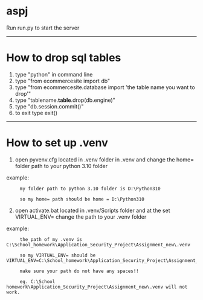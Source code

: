 # aspj
Run run.py to start the server

------------------------------
# How to drop sql tables
1. type "python" in command line
2. type "from ecommercesite import db"
3. type "from ecommercesite.database import 'the table name you want to drop'"
3. type "tablename.__table__.drop(db.engine)"
5. type "db.session.commit()"
6. to exit type exit()

------------------------------
# How to set up .venv
1. open pyvenv.cfg located in .venv folder in .venv and change the home= folder path to your python 3.10 folder

example: 

         my folder path to python 3.10 folder is D:\Python310

         so my home= path should be home = D:\Python310
         
2. open activate.bat located in .venv/Scripts folder and at the set VIRTUAL_ENV= change the path to your .venv folder

example: 

         the path of my .venv is C:\School_homework\Application_Security_Project\Assignment_new\.venv

         so my VIRTUAL_ENV= should be VIRTUAL_ENV=C:\School_homework\Application_Security_Project\Assignment_new\.venv
         
         make sure your path do not have any spaces!! 
         
         eg. C:\School homework\Application_Security_Project\Assignment_new\.venv will not work.
